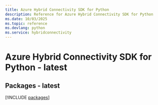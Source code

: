 ```yaml
---
title: Azure Hybrid Connectivity SDK for Python
description: Reference for Azure Hybrid Connectivity SDK for Python
ms.date: 10/03/2025
ms.topic: reference
ms.devlang: python
ms.service: hybridconnectivity
---
```

# Azure Hybrid Connectivity SDK for Python - latest
## Packages - latest
[!INCLUDE [packages](hybrid-connectivity-index.md)]